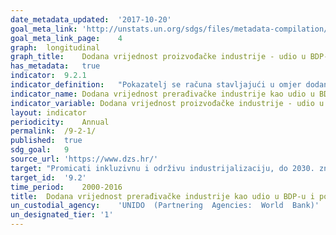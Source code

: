 ```yaml
---	
date_metadata_updated:	'2017-10-20'
goal_meta_link:	'http://unstats.un.org/sdgs/files/metadata-compilation/Metadata-Goal-9.pdf'
goal_meta_link_page:	4
graph:	longitudinal
graph_title:	Dodana vrijednost proizvođačke industrije - udio u BDP-u (%)
has_metadata:	true
indicator:	9.2.1
indicator_definition:	"Pokazatelj se računa stavljajući u omjer dodanu vrijednost prerađivačke industrije i bruto domaći proizvod (BDP), a ukazuje na značaj prerađivačke industrije u zemlji."
indicator_name:	Dodana vrijednost prerađivačke industrije kao udio u BDP-u i po stanovniku
indicator_variable:	Dodana vrijednost proizvođačke industrije - udio u BDP-u (%)
layout:	indicator
periodicity:	Annual
permalink:	/9-2-1/
published:	true
sdg_goal:	9
source_url:	'https://www.dzs.hr/'
target:	"Promicati inkluzivnu i održivu industrijalizaciju, do 2030. značajno povećati udio zaposlenosti u industrijama i bruto domaćeg proizvoda u skladu s nacionalnim okolnostima te udvostručiti svoj udio u najmanje razvijenim zemljama."
target_id:	'9.2'
time_period:	2000-2016  
title:	Dodana vrijednost prerađivačke industrije kao udio u BDP-u i po stanovniku
un_custodial_agency:	'UNIDO  (Partnering  Agencies:  World  Bank)'
un_designated_tier:	'1'
---	
```

